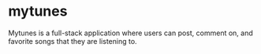 # mytunes
Mytunes is a full-stack application where users can post, comment on, and favorite songs that they are listening to.

